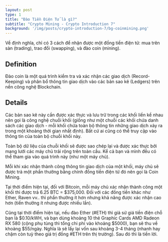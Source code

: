 ```yaml
---
layout: post
type: 1
title: "Đào Tiền Điện Tử là gì?"
subtitle: "Crypto Mining - Crypto Introduction 7"
background: '/img/posts/crypto-introduction-7/bg-coinmining.png'
---
```


Về định nghĩa, chỉ có 3 cách để nhận được một đồng tiền điện tử: mua trên sàn (trading), trao đổi (swapping), và đào coin (mining).

## Definition

Đào coin là một quá trình kiểm tra và xác nhận các giao dịch (Record-Keeping) và phân bổ thông tin giao dịch vào các bản sao kê (Ledgers) trên nền công nghệ Blockchain.

## Details

Các bản sao kê này cần được xác thực và lưu trữ trong các khối liền kề nhau nên gọi là công nghệ chuỗi khối (giống như một chuỗi các khối chứa danh sách các giao dịch - mỗi khối chứa toàn bộ thông tin những giao dịch xảy ra trong một khoảng thời gian nhất định). Bất cứ ai cũng có thể truy cập vào thông tin của toàn bộ chuỗi khối này.

Toàn bộ dữ liệu của chuỗi khối sẽ được sao chép lại và được xác thực bởi mạng lưới các máy chủ trải rộng trên toàn cầu. Kể cả bạn và mình đều có thể tham gia vào quá trình này (như một máy chủ).

Mỗi khi xác nhận thành công thông tin giao dịch của một khối, máy chủ sẽ được trả một phần thưởng bằng chính đồng tiền điện tử đó nên gọi là Coin Mining.

Tại thời điểm hiện tại, đối với Bitcoin, mỗi máy chủ xác nhận thành công một khối thì được trả 6.25 BTC = $375,000. Đối với các đồng tiền khác như Ether, Raven vv.. thì phần thưởng ít hơn nhưng khả năng được xác nhận cao hơn (tiền thưởng ít nhưng được nhiều lần).

Cũng tại thời điểm hiện tại, nếu đào Ether (#ETH) thì giả sử giá tiền điện chỗ bạn là $0.10/kWH, và bạn dùng khoảng 10 thẻ Graphic Cards AMD Radeon RX 580 (cộng phụ tùng thì tổng chi phí vào khoảng $5000), bạn sẽ thu về khoảng $55/ngày. Nghĩa là sẽ lấy lại vốn sau khoảng 3-4 tháng (nhanh hay chậm còn tuỳ theo giá trị đồng #ETH trên thị trường). Sau đó thì là tiền lời.